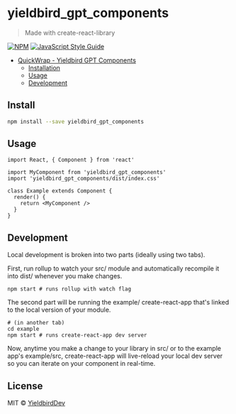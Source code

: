 # yieldbird_gpt_components

> Made with create-react-library

[![NPM](https://img.shields.io/npm/v/yieldbird_gpt_components.svg)](https://www.npmjs.com/package/yieldbird_gpt_components) [![JavaScript Style Guide](https://img.shields.io/badge/code_style-standard-brightgreen.svg)](https://standardjs.com)

- [QuickWrap - Yieldbird GPT Components](#yieldbird_gpt_components)
  - [Installation](#installation)
  - [Usage](#usage)
  - [Development](#development)

## Install

```bash
npm install --save yieldbird_gpt_components
```

## Usage

```tsx
import React, { Component } from 'react'

import MyComponent from 'yieldbird_gpt_components'
import 'yieldbird_gpt_components/dist/index.css'

class Example extends Component {
  render() {
    return <MyComponent />
  }
}
```

## Development

Local development is broken into two parts (ideally using two tabs).

First, run rollup to watch your src/ module and automatically recompile it into dist/ whenever you make changes.

```
npm start # runs rollup with watch flag
```

The second part will be running the example/ create-react-app that's linked to the local version of your module.

```
# (in another tab)
cd example
npm start # runs create-react-app dev server
```

Now, anytime you make a change to your library in src/ or to the example app's example/src, create-react-app will live-reload your local dev server so you can iterate on your component in real-time.

## License

MIT © [YieldbirdDev](https://github.com/YieldbirdDev)
